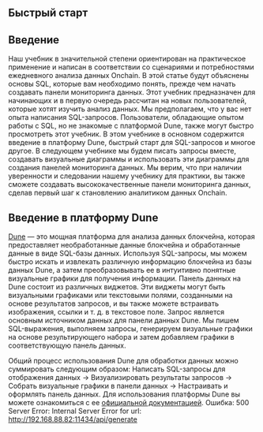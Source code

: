 ## Быстрый старт

## Введение

Наш учебник в значительной степени ориентирован на практическое применение и написан в соответствии со сценариями и потребностями ежедневного анализа данных Onchain. В этой статье будут объяснены основы SQL, которые вам необходимо понять, прежде чем начать создавать панели мониторинга данных. Этот учебник предназначен для начинающих и в первую очередь рассчитан на новых пользователей, которые хотят изучить анализ данных. Мы предполагаем, что у вас нет опыта написания SQL-запросов. Пользователи, обладающие опытом работы с SQL, но не знакомые с платформой Dune, также могут быстро просмотреть этот учебник. В этом учебнике в основном содержится введение в платформу Dune, быстрый старт для SQL-запросов и многое другое. В следующем учебнике мы будем писать запросы вместе, создавать визуальные диаграммы и использовать эти диаграммы для создания панелей мониторинга данных. Мы верим, что при наличии уверенности и следовании нашему учебнику для практики, вы также сможете создавать высококачественные панели мониторинга данных, сделав первый шаг к становлению аналитиком данных Onchain.
## Введение в платформу Dune

[Dune](https://dune.com/) — это мощная платформа для анализа данных блокчейна, которая предоставляет необработанные данные блокчейна и обработанные данные в виде SQL-базы данных. Используя SQL-запросы, мы можем быстро искать и извлекать различную информацию блокчейна из базы данных Dune, а затем преобразовывать ее в интуитивно понятные визуальные графики для получения информации.
Панель данных на Dune состоит из различных виджетов. Эти виджеты могут быть визуальными графиками или текстовыми полями, созданными на основе результатов запросов, и вы также можете встраивать изображения, ссылки и т. д. в текстовое поле.
Запрос является основным источником данных для панели данных Dune. Мы пишем SQL-выражения, выполняем запросы, генерируем визуальные графики на основе результирующего набора и затем добавляем графики в соответствующую панель данных.

Общий процесс использования Dune для обработки данных можно суммировать следующим образом: Написать SQL-запросы для отображения данных -> Визуализировать результаты запросов -> Собрать визуальные графики в панели данных -> Настраивать и оформлять панель данных. Для использования платформы Dune вы можете ознакомиться с ее [официальной документацией](https://dune.com/docs/).
Ошибка: 500 Server Error: Internal Server Error for url: http://192.168.88.82:11434/api/generate